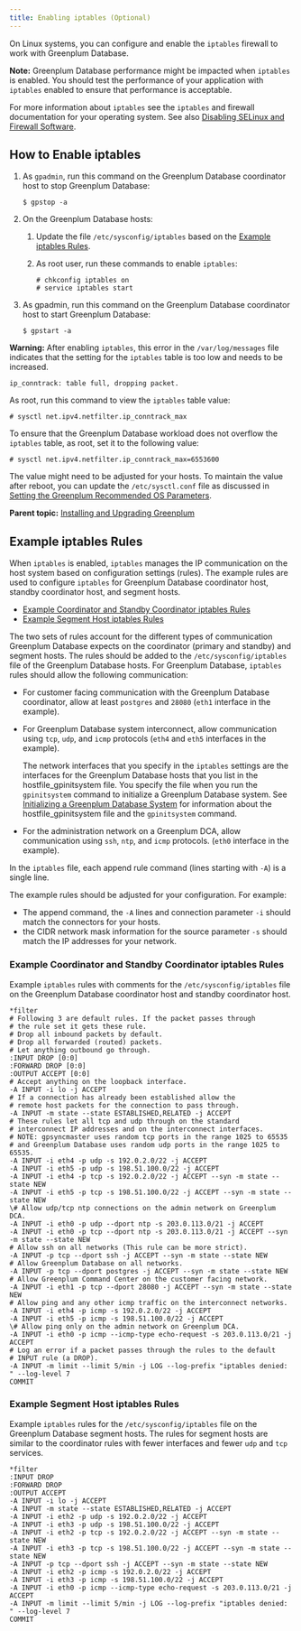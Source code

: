 ```yaml
---
title: Enabling iptables (Optional)
---
```


On Linux systems, you can configure and enable the `iptables` firewall to work with Greenplum Database.

**Note:** Greenplum Database performance might be impacted when `iptables` is enabled. You should test the performance of your application with `iptables` enabled to ensure that performance is acceptable.

For more information about `iptables` see the `iptables` and firewall documentation for your operating system. See also [Disabling SELinux and Firewall Software](prep_os.html).

## <a id="ji163124"></a>How to Enable iptables 

1.  As `gpadmin`, run this command on the Greenplum Database coordinator host to stop Greenplum Database:

    ```
    $ gpstop -a
    ```

2.  On the Greenplum Database hosts:
    1.  Update the file `/etc/sysconfig/iptables` based on the [Example iptables Rules](#topic16).
    2.  As root user, run these commands to enable `iptables`:

        ```
        # chkconfig iptables on
        # service iptables start
        ```

3.  As gpadmin, run this command on the Greenplum Database coordinator host to start Greenplum Database:

    ```
    $ gpstart -a
    ```


**Warning:** After enabling `iptables`, this error in the `/var/log/messages` file indicates that the setting for the `iptables` table is too low and needs to be increased.

```
ip_conntrack: table full, dropping packet.
```

As root, run this command to view the `iptables` table value:

```
# sysctl net.ipv4.netfilter.ip_conntrack_max
```

To ensure that the Greenplum Database workload does not overflow the `iptables` table, as root, set it to the following value:

```
# sysctl net.ipv4.netfilter.ip_conntrack_max=6553600
```

The value might need to be adjusted for your hosts. To maintain the value after reboot, you can update the `/etc/sysctl.conf` file as discussed in [Setting the Greenplum Recommended OS Parameters](prep_os.html).

**Parent topic:** [Installing and Upgrading Greenplum](install_guide.html)

## <a id="topic16"></a>Example iptables Rules 

When `iptables` is enabled, `iptables` manages the IP communication on the host system based on configuration settings \(rules\). The example rules are used to configure `iptables` for Greenplum Database coordinator host, standby coordinator host, and segment hosts.

-   [Example Coordinator and Standby Coordinator iptables Rules](#topic17)
-   [Example Segment Host iptables Rules](#topic18)

The two sets of rules account for the different types of communication Greenplum Database expects on the coordinator \(primary and standby\) and segment hosts. The rules should be added to the `/etc/sysconfig/iptables` file of the Greenplum Database hosts. For Greenplum Database, `iptables` rules should allow the following communication:

-   For customer facing communication with the Greenplum Database coordinator, allow at least `postgres` and `28080` \(`eth1` interface in the example\).
-   For Greenplum Database system interconnect, allow communication using `tcp`, `udp`, and `icmp` protocols \(`eth4` and `eth5` interfaces in the example\).

    The network interfaces that you specify in the `iptables` settings are the interfaces for the Greenplum Database hosts that you list in the hostfile\_gpinitsystem file. You specify the file when you run the `gpinitsystem` command to initialize a Greenplum Database system. See [Initializing a Greenplum Database System](init_gpdb.html) for information about the hostfile\_gpinitsystem file and the `gpinitsystem` command.

-   For the administration network on a Greenplum DCA, allow communication using `ssh`, `ntp`, and `icmp` protocols. \(`eth0` interface in the example\).

In the `iptables` file, each append rule command \(lines starting with `-A`\) is a single line.

The example rules should be adjusted for your configuration. For example:

-   The append command, the `-A` lines and connection parameter `-i` should match the connectors for your hosts.
-   the CIDR network mask information for the source parameter `-s` should match the IP addresses for your network.

### <a id="topic17"></a>Example Coordinator and Standby Coordinator iptables Rules 

Example `iptables` rules with comments for the `/etc/sysconfig/iptables` file on the Greenplum Database coordinator host and standby coordinator host.

```
*filter
# Following 3 are default rules. If the packet passes through
# the rule set it gets these rule.
# Drop all inbound packets by default.
# Drop all forwarded (routed) packets.
# Let anything outbound go through.
:INPUT DROP [0:0]
:FORWARD DROP [0:0]
:OUTPUT ACCEPT [0:0]
# Accept anything on the loopback interface.
-A INPUT -i lo -j ACCEPT
# If a connection has already been established allow the
# remote host packets for the connection to pass through.
-A INPUT -m state --state ESTABLISHED,RELATED -j ACCEPT
# These rules let all tcp and udp through on the standard
# interconnect IP addresses and on the interconnect interfaces.
# NOTE: gpsyncmaster uses random tcp ports in the range 1025 to 65535
# and Greenplum Database uses random udp ports in the range 1025 to 65535.
-A INPUT -i eth4 -p udp -s 192.0.2.0/22 -j ACCEPT
-A INPUT -i eth5 -p udp -s 198.51.100.0/22 -j ACCEPT
-A INPUT -i eth4 -p tcp -s 192.0.2.0/22 -j ACCEPT --syn -m state --state NEW
-A INPUT -i eth5 -p tcp -s 198.51.100.0/22 -j ACCEPT --syn -m state --state NEW
\# Allow udp/tcp ntp connections on the admin network on Greenplum DCA.
-A INPUT -i eth0 -p udp --dport ntp -s 203.0.113.0/21 -j ACCEPT
-A INPUT -i eth0 -p tcp --dport ntp -s 203.0.113.0/21 -j ACCEPT --syn -m state --state NEW
# Allow ssh on all networks (This rule can be more strict).
-A INPUT -p tcp --dport ssh -j ACCEPT --syn -m state --state NEW
# Allow Greenplum Database on all networks.
-A INPUT -p tcp --dport postgres -j ACCEPT --syn -m state --state NEW
# Allow Greenplum Command Center on the customer facing network.
-A INPUT -i eth1 -p tcp --dport 28080 -j ACCEPT --syn -m state --state NEW
# Allow ping and any other icmp traffic on the interconnect networks.
-A INPUT -i eth4 -p icmp -s 192.0.2.0/22 -j ACCEPT
-A INPUT -i eth5 -p icmp -s 198.51.100.0/22 -j ACCEPT
\# Allow ping only on the admin network on Greenplum DCA.
-A INPUT -i eth0 -p icmp --icmp-type echo-request -s 203.0.113.0/21 -j ACCEPT
# Log an error if a packet passes through the rules to the default
# INPUT rule (a DROP).
-A INPUT -m limit --limit 5/min -j LOG --log-prefix "iptables denied: " --log-level 7
COMMIT
```

### <a id="topic18"></a>Example Segment Host iptables Rules 

Example `iptables` rules for the `/etc/sysconfig/iptables` file on the Greenplum Database segment hosts. The rules for segment hosts are similar to the coordinator rules with fewer interfaces and fewer `udp` and `tcp` services.

```
*filter
:INPUT DROP
:FORWARD DROP
:OUTPUT ACCEPT
-A INPUT -i lo -j ACCEPT
-A INPUT -m state --state ESTABLISHED,RELATED -j ACCEPT
-A INPUT -i eth2 -p udp -s 192.0.2.0/22 -j ACCEPT
-A INPUT -i eth3 -p udp -s 198.51.100.0/22 -j ACCEPT
-A INPUT -i eth2 -p tcp -s 192.0.2.0/22 -j ACCEPT --syn -m state --state NEW
-A INPUT -i eth3 -p tcp -s 198.51.100.0/22 -j ACCEPT --syn -m state --state NEW
-A INPUT -p tcp --dport ssh -j ACCEPT --syn -m state --state NEW
-A INPUT -i eth2 -p icmp -s 192.0.2.0/22 -j ACCEPT
-A INPUT -i eth3 -p icmp -s 198.51.100.0/22 -j ACCEPT
-A INPUT -i eth0 -p icmp --icmp-type echo-request -s 203.0.113.0/21 -j ACCEPT
-A INPUT -m limit --limit 5/min -j LOG --log-prefix "iptables denied: " --log-level 7
COMMIT
```

